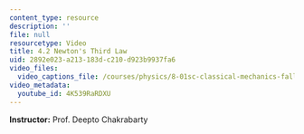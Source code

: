 ```yaml
---
content_type: resource
description: ''
file: null
resourcetype: Video
title: 4.2 Newton's Third Law
uid: 2892e023-a213-183d-c210-d923b9937fa6
video_files:
  video_captions_file: /courses/physics/8-01sc-classical-mechanics-fall-2016/week-2-newtons-laws/4.2-newtons-third-law/4.2-newtons-third-law/4K539RaRDXU.vtt
video_metadata:
  youtube_id: 4K539RaRDXU
---
```


**Instructor:** Prof. Deepto Chakrabarty